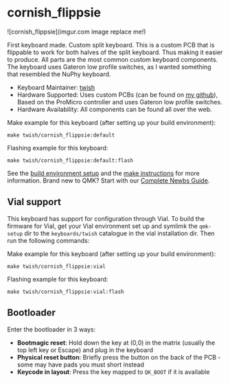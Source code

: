# cornish_flippsie

![cornish_flippsie](imgur.com image replace me!)

First keyboard made. Custom split keyboard.
This is a custom PCB that is flippable to work for both halves of the split keyboard. Thus making it easier to produce. 
All parts are the most common custom keyboard components. 
The keyboard uses Gateron low profile switches, as I wanted something that resembled the NuPhy keyboard. 

* Keyboard Maintainer: [twish](https://github.com/twish)
* Hardware Supported: Uses custom PCBs (can be found on [my github](https://github.com/twish/kb-cornish-flippsie)), Based on the ProMicro controller and uses Gateron low profile switches.
* Hardware Availability: All components can be found all over the web.

Make example for this keyboard (after setting up your build environment):

    make twish/cornish_flippsie:default

Flashing example for this keyboard:

    make twish/cornish_flippsie:default:flash

See the [build environment setup](https://docs.qmk.fm/#/getting_started_build_tools) and the [make instructions](https://docs.qmk.fm/#/getting_started_make_guide) for more information. Brand new to QMK? Start with our [Complete Newbs Guide](https://docs.qmk.fm/#/newbs).

## Vial support

This keyboard has support for configuration through Vial. To build the firmware for Vial, get your Vial environment set up and symlimk the `qmk-setup` dir to the `keyboards/twish` catalogue in the vial installation dir.
Then run the following commands:

Make example for this keyboard (after setting up your build environment):

    make twish/cornish_flippsie:vial

Flashing example for this keyboard:

    make twish/cornish_flippsie:vial:flash


## Bootloader

Enter the bootloader in 3 ways:

* **Bootmagic reset**: Hold down the key at (0,0) in the matrix (usually the top left key or Escape) and plug in the keyboard
* **Physical reset button**: Briefly press the button on the back of the PCB - some may have pads you must short instead
* **Keycode in layout**: Press the key mapped to `QK_BOOT` if it is available
